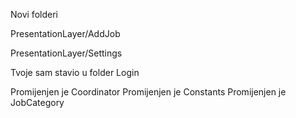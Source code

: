 Novi folderi

PresentationLayer/AddJob

PresentationLayer/Settings

Tvoje sam stavio u folder Login

Promijenjen je Coordinator
Promijenjen je Constants
Promijenjen je JobCategory
